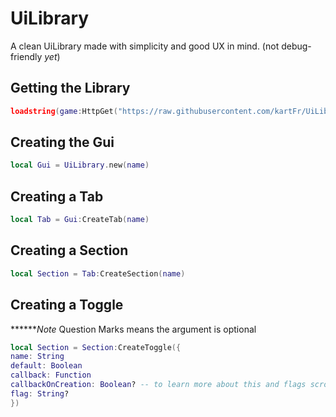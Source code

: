 # UiLibrary
A clean UiLibrary made with simplicity and good UX in mind. (not debug-friendly *yet*)

## Getting the Library
```lua
loadstring(game:HttpGet("https://raw.githubusercontent.com/kartFr/UiLib/main/Main.lua"))()
```

## Creating the Gui
```lua
local Gui = UiLibrary.new(name)
```

## Creating a Tab
```lua
local Tab = Gui:CreateTab(name)
```

## Creating a Section
```lua
local Section = Tab:CreateSection(name)
```

## Creating a Toggle
*******Note* Question Marks means the argument is optional
```lua
local Section = Section:CreateToggle({
name: String
default: Boolean
callback: Function
callbackOnCreation: Boolean? -- to learn more about this and flags scroll to the bottom
flag: String?
})
```
